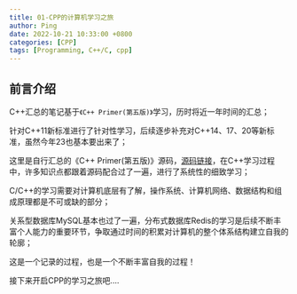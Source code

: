 ```yaml
---
title: 01-CPP的计算机学习之旅
author: Ping
date: 2022-10-21 10:33:00 +0800
categories: [CPP]
tags: [Programming, C++/C, cpp]
---
```


## 前言介绍

C++汇总的笔记基于`《C++ Primer(第五版)》`学习，历时将近一年时间的汇总；

针对C++11新标准进行了针对性学习，后续逐步补充对C++14、17、20等新标准，虽然今年23也基本要出来了；

这里是自行汇总的《C++ Primer(第五版)》源码，[源码链接](https://github.com/Wind134/CPP_Primier_SourceCodes/tree/main)，在C++学习过程中，许多知识点都跟着源码配合过了一遍，进行了系统性的细致学习；

C/C++的学习需要对计算机底层有了解，操作系统、计算机网络、数据结构和组成原理都是不可或缺的部分；

关系型数据库MySQL基本也过了一遍，分布式数据库Redis的学习是后续不断丰富个人能力的重要环节，争取通过时间的积累对计算机的整个体系结构建立自我的轮廓；

这是一个记录的过程，也是一个不断丰富自我的过程！

接下来开启CPP的学习之旅吧....

